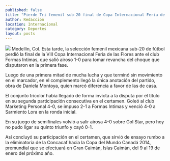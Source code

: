 ```yaml
---
published: false
title: "Pierde Tri femenil sub-20 final de Copa Internacional Feria de las Flores"
author: Redacción
location: Internacional
category: Deportes
layout: posts
---
```


![](http://i.imgur.com/MfuxDfkm.jpg)
Medellín, Col. Esta tarde, la selección femenil mexicana sub-20 de fútbol perdió la final de la VIII Copa Internacional Feria de las Flores ante el club Formas Intimas, que salió airoso 1-0 para tomar revancha del choque que disputaron en la primera fase.

Luego de una primera mitad de mucha lucha y que terminó sin movimiento en el marcador, en el complemento llegó la única anotación del partido, obra de Daniela Montoya, quien marcó diferencia a favor de las de casa.

El conjunto tricolor había llegado de forma invicta a la disputa por el título en su segunda participación consecutiva en el certamen. Goleó al club Marketing Personal 4-0, se impuso 2-1 a Formas Intimas y venció 4-0 a Sarmiento Lora en la ronda inicial.

En su juego de semifinales volvió a salir airosa 4-0 sobre Gol Star, pero hoy no pudo ligar su quinto triunfo y cayó 0-1.

Así concluyó su participación en el certamen, que sirvió de ensayo rumbo a la eliminatoria de la Concacaf hacia la Copa del Mundo Canadá 2014, premundial que se efectuará en Gran Caimán, Islas Caimán, del 9 al 19 de enero del próximo año.
